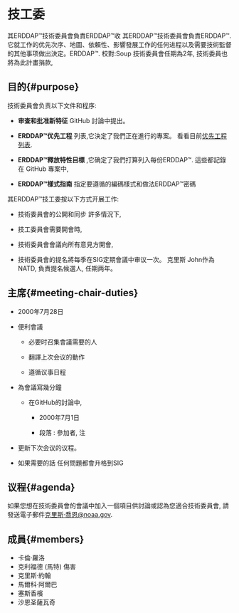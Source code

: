 # 技工委

其ERDDAP™技術委員會負責ERDDAP™收 其ERDDAP™技術委員會負責ERDDAP™. 它就工作的优先次序、地圖、依賴性、影響發展工作的任何进程以及需要技術監督的其他事项做出決定。ERDDAP™. 校對:Soup 技術委員會任期為2年, 技術委員也將為此計畫捐款,

## 目的{#purpose} 

技術委員會负责以下文件和程序:

*  **审查和批准新特征** GitHub 討論中提出。

*  **ERDDAP™优先工程** 列表,它決定了我們正在進行的專案。 看看目前[优先工程列表](https://github.com/ERDDAP/erddap/issues/158).

*  **ERDDAP™釋放特性目標** ,它确定了我們打算列入每份ERDDAP™. 這些都記錄在 GitHub 專案中,

*  **ERDDAP™樣式指南** 指定要遵循的編碼樣式和做法ERDDAP™密碼

其ERDDAP™技工委按以下方式开展工作:

* 技術委員會的公開和同步 許多情況下,

* 技工委員會需要開會時,

* 技術委員會會議向所有意見方開會,

* 技術委員會的提名將每季在SIG定期會議中审议一次。 克里斯 John作為NATD, 負責提名候選人, 任期两年。

## 主席{#meeting-chair-duties} 

- 2000年7月28日

- 便利會議

  - 必要时召集會議需要的人

  - 翻譯上次会议的動作

  - 遵循议事日程

- 為會議寫幾分鐘

  - 在GitHub的討論中,

    - 2000年7月1日

    - 段落 : 參加者, 注

- 更新下次会议的议程。

- 如果需要的話 任何問題都會升格到SIG

## 议程{#agenda} 

如果您想在技術委員會的會議中加入一個項目供討論或認為您適合技術委員會, 請發送電子郵件[克里斯·喬恩@noaa.gov](mailto:chris.john@noaa.gov).

## 成員{#members} 

* 卡倫·羅洛
* 克利福德 (馬特) 傷害
* 克里斯·約翰
* 馬爾科·阿爾巴
* 塞斯香檳
* 沙恩圣薩瓦奇
